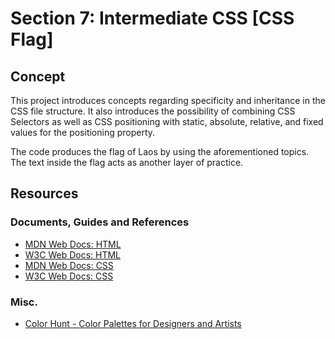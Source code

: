 # Section 7: Intermediate CSS [CSS Flag]

## Concept

This project introduces concepts regarding specificity and inheritance in the CSS file structure. It also introduces the possibility of combining CSS Selectors as well as CSS positioning with static, absolute, relative, and fixed values for the positioning property.

The code produces the flag of Laos by using the aforementioned topics. The text inside the flag acts as another layer of practice.

## Resources

### Documents, Guides and References

- [MDN Web Docs: HTML](https://developer.mozilla.org/en-US/docs/Web/HTML)
- [W3C Web Docs: HTML](https://www.w3schools.com/html/default.asp)
- [MDN Web Docs: CSS](https://developer.mozilla.org/en-US/docs/Web/CSS)
- [W3C Web Docs: CSS](https://www.w3schools.com/w3css/default.asp)

### Misc.

- [Color Hunt - Color Palettes for Designers and Artists](https://colorhunt.co/)